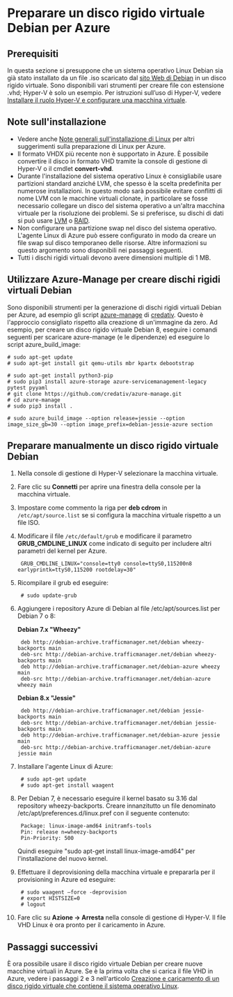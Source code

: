 <properties
	pageTitle="Preparare i file VHD Linux Debian | Microsoft Azure"
	description="Informazioni su come creare i file Debian VHD 7 e 8 per la distribuzione in Azure."
	services="virtual-machines-linux"
	documentationCenter=""
	authors="szarkos"
	manager="timlt"
	editor=""
    tags="azure-resource-manager,azure-service-management"/>

<tags
	ms.service="virtual-machines-linux"
	ms.workload="infrastructure-services"
	ms.tgt_pltfrm="vm-linux"
	ms.devlang="na"
	ms.topic="article"
	ms.date="08/24/2016"
	ms.author="szark"/>  



# Preparare un disco rigido virtuale Debian per Azure

## Prerequisiti
In questa sezione si presuppone che un sistema operativo Linux Debian sia già stato installato da un file .iso scaricato dal [sito Web di Debian](https://www.debian.org/distrib/) in un disco rigido virtuale. Sono disponibili vari strumenti per creare file con estensione .vhd; Hyper-V è solo un esempio. Per istruzioni sull’uso di Hyper-V, vedere [Installare il ruolo Hyper-V e configurare una macchina virtuale](https://technet.microsoft.com/library/hh846766.aspx).


## Note sull'installazione

- Vedere anche [Note generali sull'installazione di Linux](virtual-machines-linux-create-upload-generic.md#general-linux-installation-notes) per altri suggerimenti sulla preparazione di Linux per Azure.
- Il formato VHDX più recente non è supportato in Azure. È possibile convertire il disco in formato VHD tramite la console di gestione di Hyper-V o il cmdlet **convert-vhd**.
- Durante l'installazione del sistema operativo Linux è consigliabile usare partizioni standard anziché LVM, che spesso è la scelta predefinita per numerose installazioni. In questo modo sarà possibile evitare conflitti di nome LVM con le macchine virtuali clonate, in particolare se fosse necessario collegare un disco del sistema operativo a un'altra macchina virtuale per la risoluzione dei problemi. Se si preferisce, su dischi di dati si può usare [LVM](virtual-machines-linux-configure-lvm.md) o [RAID](virtual-machines-linux-configure-raid.md).
- Non configurare una partizione swap nel disco del sistema operativo. L'agente Linux di Azure può essere configurato in modo da creare un file swap sul disco temporaneo delle risorse. Altre informazioni su questo argomento sono disponibili nei passaggi seguenti.
- Tutti i dischi rigidi virtuali devono avere dimensioni multiple di 1 MB.


## Utilizzare Azure-Manage per creare dischi rigidi virtuali Debian

Sono disponibili strumenti per la generazione di dischi rigidi virtuali Debian per Azure, ad esempio gli script [azure-manage](https://github.com/credativ/azure-manage) di [credativ](http://www.credativ.com/). Questo è l'approccio consigliato rispetto alla creazione di un'immagine da zero. Ad esempio, per creare un disco rigido virtuale Debian 8, eseguire i comandi seguenti per scaricare azure-manage (e le dipendenze) ed eseguire lo script azure\_build\_image:

	# sudo apt-get update
	# sudo apt-get install git qemu-utils mbr kpartx debootstrap

	# sudo apt-get install python3-pip
	# sudo pip3 install azure-storage azure-servicemanagement-legacy pytest pyyaml
	# git clone https://github.com/credativ/azure-manage.git
	# cd azure-manage
	# sudo pip3 install .

	# sudo azure_build_image --option release=jessie --option image_size_gb=30 --option image_prefix=debian-jessie-azure section


## Preparare manualmente un disco rigido virtuale Debian

1. Nella console di gestione di Hyper-V selezionare la macchina virtuale.

2. Fare clic su **Connetti** per aprire una finestra della console per la macchina virtuale.

3. Impostare come commento la riga per **deb cdrom** in `/etc/apt/source.list` se si configura la macchina virtuale rispetto a un file ISO.

4. Modificare il file `/etc/default/grub` e modificare il parametro **GRUB\_CMDLINE\_LINUX** come indicato di seguito per includere altri parametri del kernel per Azure.

        GRUB_CMDLINE_LINUX="console=tty0 console=ttyS0,115200n8 earlyprintk=ttyS0,115200 rootdelay=30"

5. Ricompilare il grub ed eseguire:

        # sudo update-grub

6. Aggiungere i repository Azure di Debian al file /etc/apt/sources.list per Debian 7 o 8:

	**Debian 7.x "Wheezy"**

		deb http://debian-archive.trafficmanager.net/debian wheezy-backports main
		deb-src http://debian-archive.trafficmanager.net/debian wheezy-backports main
		deb http://debian-archive.trafficmanager.net/debian-azure wheezy main
		deb-src http://debian-archive.trafficmanager.net/debian-azure wheezy main


	**Debian 8.x "Jessie"**

		deb http://debian-archive.trafficmanager.net/debian jessie-backports main
		deb-src http://debian-archive.trafficmanager.net/debian jessie-backports main
		deb http://debian-archive.trafficmanager.net/debian-azure jessie main
		deb-src http://debian-archive.trafficmanager.net/debian-azure jessie main


7. Installare l'agente Linux di Azure:

		# sudo apt-get update
		# sudo apt-get install waagent

8. Per Debian 7, è necessario eseguire il kernel basato su 3.16 dal repository wheezy-backports. Creare innanzitutto un file denominato /etc/apt/preferences.d/linux.pref con il seguente contenuto:

		Package: linux-image-amd64 initramfs-tools
		Pin: release n=wheezy-backports
		Pin-Priority: 500

	Quindi eseguire "sudo apt-get install linux-image-amd64" per l'installazione del nuovo kernel.

8. Effettuare il deprovisioning della macchina virtuale e prepararla per il provisioning in Azure ed eseguire:

        # sudo waagent –force -deprovision
        # export HISTSIZE=0
        # logout

9. Fare clic su **Azione -> Arresta** nella console di gestione di Hyper-V. Il file VHD Linux è ora pronto per il caricamento in Azure.


## Passaggi successivi

È ora possibile usare il disco rigido virtuale Debian per creare nuove macchine virtuali in Azure. Se è la prima volta che si carica il file VHD in Azure, vedere i passaggi 2 e 3 nell'articolo [Creazione e caricamento di un disco rigido virtuale che contiene il sistema operativo Linux](virtual-machines-linux-classic-create-upload-vhd.md).

<!---HONumber=AcomDC_0831_2016-->
